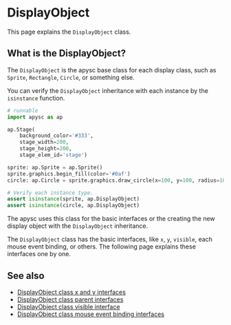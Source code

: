 # DisplayObject

This page explains the `DisplayObject` class.

## What is the DisplayObject?

The `DisplayObject` is the apysc base class for each display class, such as  `Sprite`\, `Rectangle`\, `Circle`\, or something else.

You can verify the `DisplayObject` inheritance with each instance by the `isinstance` function.

```py
# runnable
import apysc as ap

ap.Stage(
    background_color='#333',
    stage_width=200,
    stage_height=200,
    stage_elem_id='stage')

sprite: ap.Sprite = ap.Sprite()
sprite.graphics.begin_fill(color='#0af')
circle: ap.Circle = sprite.graphics.draw_circle(x=100, y=100, radius=100)

# Verify each instance type.
assert isinstance(sprite, ap.DisplayObject)
assert isinstance(circle, ap.DisplayObject)
```

The apysc uses this class for the basic interfaces or the creating the new display object with the `DisplayObject` inheritance.

The `DisplayObject` class has the basic interfaces, like `x`\, `y`\, `visible`\, each mouse event binding, or others. The following page explains these interfaces one by one.

## See also

- [DisplayObject class x and y interfaces](display_object_x_and_y.md)
- [DisplayObject class parent interfaces](display_object_parent.md)
- [DisplayObject class visible interface](display_object_visible.md)
- [DisplayObject class mouse event binding interfaces](display_object_mouse_event.md)